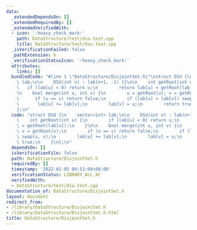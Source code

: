 ```yaml
---
data:
  _extendedDependsOn: []
  _extendedRequiredBy: []
  _extendedVerifiedWith:
  - icon: ':heavy_check_mark:'
    path: DataStructure/test/dsu.test.cpp
    title: DataStructure/test/dsu.test.cpp
  _isVerificationFailed: false
  _pathExtension: h
  _verificationStatusIcon: ':heavy_check_mark:'
  attributes:
    links: []
  bundledCode: "#line 1 \"DataStructure/DisjointSet.h\"\nstruct DSU {\n    vector<int>\
    \ lab;\n\n    DSU(int n) : lab(n+1, -1) {}\n\n    int getRoot(int u) {\n     \
    \   if (lab[u] < 0) return u;\n        return lab[u] = getRoot(lab[u]);\n    }\n\
    \n    bool merge(int u, int v) {\n        u = getRoot(u); v = getRoot(v);\n  \
    \      if (u == v) return false;\n        if (lab[u] > lab[v]) swap(u, v);\n \
    \       lab[u] += lab[v];\n        lab[v] = u;\n        return true;\n    }\n\
    };\n"
  code: "struct DSU {\n    vector<int> lab;\n\n    DSU(int n) : lab(n+1, -1) {}\n\n\
    \    int getRoot(int u) {\n        if (lab[u] < 0) return u;\n        return lab[u]\
    \ = getRoot(lab[u]);\n    }\n\n    bool merge(int u, int v) {\n        u = getRoot(u);\
    \ v = getRoot(v);\n        if (u == v) return false;\n        if (lab[u] > lab[v])\
    \ swap(u, v);\n        lab[u] += lab[v];\n        lab[v] = u;\n        return\
    \ true;\n    }\n};\n"
  dependsOn: []
  isVerificationFile: false
  path: DataStructure/DisjointSet.h
  requiredBy: []
  timestamp: '2022-01-05 00:51:08+08:00'
  verificationStatus: LIBRARY_ALL_AC
  verifiedWith:
  - DataStructure/test/dsu.test.cpp
documentation_of: DataStructure/DisjointSet.h
layout: document
redirect_from:
- /library/DataStructure/DisjointSet.h
- /library/DataStructure/DisjointSet.h.html
title: DataStructure/DisjointSet.h
---
```

